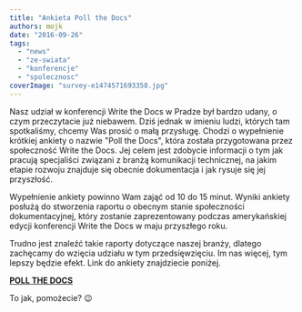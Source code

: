 ```yaml
---
title: "Ankieta Poll the Docs"
authors: mojk
date: "2016-09-26"
tags:
  - "news"
  - "ze-swiata"
  - "konferencje"
  - "spolecznosc"
coverImage: "survey-e1474571693358.jpg"
---
```


Nasz udział w konferencji Write the Docs w Pradze był bardzo udany, o czym
przeczytacie już niebawem. Dziś jednak w imieniu ludzi, których tam spotkaliśmy,
chcemy Was prosić o małą przysługę. Chodzi o wypełnienie krótkiej ankiety o
nazwie "Poll the Docs", która została przygotowana przez społeczność Write the
Docs. Jej celem jest zdobycie informacji o tym jak pracują specjaliści związani
z branżą komunikacji technicznej, na jakim etapie rozwoju znajduje się obecnie
dokumentacja i jak rysuje się jej przyszłość.

Wypełnienie ankiety powinno Wam zająć od 10 do 15 minut. Wyniki ankiety posłużą
do stworzenia raportu o obecnym stanie społeczności dokumentacyjnej, który
zostanie zaprezentowany podczas amerykańskiej edycji konferencji Write the Docs
w maju przyszłego roku.

Trudno jest znaleźć takie raporty dotyczące naszej branży, dlatego zachęcamy do
wzięcia udziału w tym przedsięwzięciu. Im nas więcej, tym lepszy będzie efekt.
Link do ankiety znajdziecie poniżej.

[**POLL THE DOCS**](https://docs.google.com/a/pronovix.com/forms/d/e/1FAIpQLScVcq4qMgnVh1U4yHI56eVj1Ur7uOFczrtw1eVr47EI11zRlw/viewform)

To jak, pomożecie? 😉
